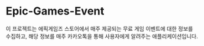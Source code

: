 # Epic-Games-Event
이 프로젝트는 에픽게임즈 스토어에서 매주 제공되는 무료 게임 이벤트에 대한 정보를 수집하고, 해당 정보를 매주 카카오톡을 통해 사용자에게 알려주는 애플리케이션입니다. 
